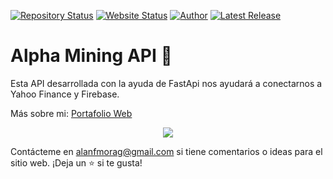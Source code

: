 [![Repository Status](https://img.shields.io/badge/Repository%20Status-Maintained-dark%20green.svg?style=flat-square)](https://github.com/alanmgg/Alpha-Mining-API)
[![Website Status](https://img.shields.io/badge/Website%20Status-Online-green?style=flat-square)](https://alphaminingapi.herokuapp.com/docs)
[![Author](https://img.shields.io/badge/Author-Alan%20Francisco%20Mora%20G-blue.svg?style=flat-square)](https://github.com/alanmgg)
[![Latest Release](https://img.shields.io/badge/Latest%20Release-28%20May%202023-yellow.svg?style=flat-square)](https://github.com/alanmgg/Alpha-Mining-API/commits/main)

# Alpha Mining API 🐍
Esta API desarrollada con la ayuda de FastApi nos ayudará a conectarnos a Yahoo Finance y Firebase.

Más sobre mi: [Portafolio Web](https://www.alanfmorag.tech/)

<p align="center">
  <kbd>
    <img src="yfinance.gif"></img>
  </kbd>
</p>

Contácteme en alanfmorag@gmail.com si tiene comentarios o ideas para el sitio web. ¡Deja un ⭐ si te gusta!
